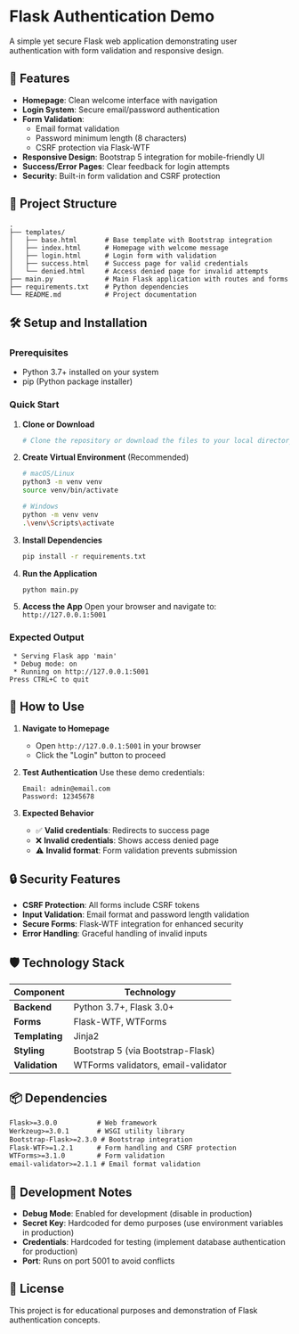 # Flask Authentication Demo

A simple yet secure Flask web application demonstrating user authentication with form validation and responsive design.

## 🚀 Features

- **Homepage**: Clean welcome interface with navigation
- **Login System**: Secure email/password authentication
- **Form Validation**: 
  - Email format validation
  - Password minimum length (8 characters)
  - CSRF protection via Flask-WTF
- **Responsive Design**: Bootstrap 5 integration for mobile-friendly UI
- **Success/Error Pages**: Clear feedback for login attempts
- **Security**: Built-in form validation and CSRF protection

## 📁 Project Structure

```
.
├── templates/
│   ├── base.html       # Base template with Bootstrap integration
│   ├── index.html      # Homepage with welcome message
│   ├── login.html      # Login form with validation
│   ├── success.html    # Success page for valid credentials
│   └── denied.html     # Access denied page for invalid attempts
├── main.py             # Main Flask application with routes and forms
├── requirements.txt    # Python dependencies
└── README.md           # Project documentation
```


## 🛠️ Setup and Installation

### Prerequisites
- Python 3.7+ installed on your system
- pip (Python package installer)

### Quick Start

1. **Clone or Download**
   ```bash
   # Clone the repository or download the files to your local directory
   ```

2. **Create Virtual Environment** (Recommended)
   ```bash
   # macOS/Linux
   python3 -m venv venv
   source venv/bin/activate
   
   # Windows
   python -m venv venv
   .\venv\Scripts\activate
   ```

3. **Install Dependencies**
   ```bash
   pip install -r requirements.txt
   ```

4. **Run the Application**
   ```bash
   python main.py
   ```

5. **Access the App**
   Open your browser and navigate to: `http://127.0.0.1:5001`

### Expected Output
```
 * Serving Flask app 'main'
 * Debug mode: on
 * Running on http://127.0.0.1:5001
Press CTRL+C to quit
```


## 🎯 How to Use

1. **Navigate to Homepage**
   - Open `http://127.0.0.1:5001` in your browser
   - Click the "Login" button to proceed

2. **Test Authentication**
   Use these demo credentials:
   ```
   Email: admin@email.com
   Password: 12345678
   ```

3. **Expected Behavior**
   - ✅ **Valid credentials**: Redirects to success page
   - ❌ **Invalid credentials**: Shows access denied page
   - ⚠️ **Invalid format**: Form validation prevents submission

## 🔒 Security Features

- **CSRF Protection**: All forms include CSRF tokens
- **Input Validation**: Email format and password length validation
- **Secure Forms**: Flask-WTF integration for enhanced security
- **Error Handling**: Graceful handling of invalid inputs

## 🛡️ Technology Stack

| Component | Technology |
|-----------|------------|
| **Backend** | Python 3.7+, Flask 3.0+ |
| **Forms** | Flask-WTF, WTForms |
| **Templating** | Jinja2 |
| **Styling** | Bootstrap 5 (via Bootstrap-Flask) |
| **Validation** | WTForms validators, email-validator |

## 📦 Dependencies

```txt
Flask>=3.0.0          # Web framework
Werkzeug>=3.0.1       # WSGI utility library
Bootstrap-Flask>=2.3.0 # Bootstrap integration
Flask-WTF>=1.2.1      # Form handling and CSRF protection
WTForms>=3.1.0        # Form validation
email-validator>=2.1.1 # Email format validation
```

## 🚧 Development Notes

- **Debug Mode**: Enabled for development (disable in production)
- **Secret Key**: Hardcoded for demo purposes (use environment variables in production)
- **Credentials**: Hardcoded for testing (implement database authentication for production)
- **Port**: Runs on port 5001 to avoid conflicts

## 📝 License

This project is for educational purposes and demonstration of Flask authentication concepts.

